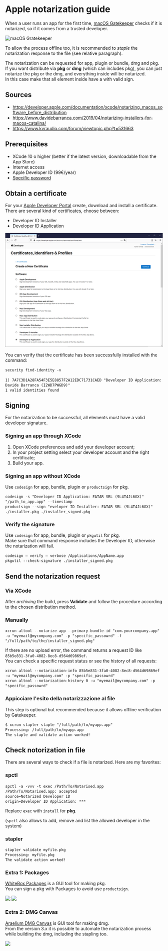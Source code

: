 # Apple notarization guide

When a user runs an app for the first time, [macOS Gatekeeper](https://support.apple.com/en-us/HT202491) checks if it is notarized, so if it comes from a trusted developer.

![macOS Gratekeeper](https://support.apple.com/library/content/dam/edam/applecare/images/en_US/macos/Mojave/macos-mojave-notarized-app-alert-dark.jpg)

To allow the process offline too, it is recommended to *staple* the notarization response to the file (see relative paragraph).

The notarization can be requested for app, plugin or bundle, dmg and pkg.  
If you want distribute via **pkg** or **dmg** (which can includes pkg), you can just notarize the pkg or the dmg, and everything inside will be notarized.  
In this case make that all element inside have a with valid sign.

## Sources

- https://developer.apple.com/documentation/xcode/notarizing_macos_software_before_distribution
- https://www.davidebarranca.com/2019/04/notarizing-installers-for-macos-catalina/
- https://www.kvraudio.com/forum/viewtopic.php?t=531663

## Prerequisites

- XCode 10 o higher (better if the latest version, downloadable from the App Store)
- Internet access
- Apple Developer ID (99€/year)
- [Specific password](https://support.apple.com/it-it/HT204397)

## Obtain a certificate

For your [Apple Developer Portal](https://developer.apple.com/) create, download and install a certificate. There are several kind of certificates, choose between:
- Developer ID Installer
- Developer ID Application 

![Create a new certificate](create_certificate.png)

You can verify that the certificate has been successfully installed with the command:

    security find-identity -v
    
    1) 7A7C3D1A28FA54F3E5E8857F2A12EDC71731CAED "Developer ID Application: Davide Barranca (I2WD7PWGD9)"
    1 valid identities found

## Signing

For the notarization to be successful, all elements must have a valid developer signature.

### Signing an app through XCode

1. Open XCode preferences and add your developer account;
2. In your project setting select your developer account and the right certificate;
3. Build your app.

### Signing an app without XCode

Use `codesign` for app, bundle, plugin or `productsign` for pkg.

    codesign -s "Developer ID Application: FATAR SRL (9L4T4JL6GX)" "/path_to_app.app" --timestamp  
    productsign --sign "eveloper ID Installer: FATAR SRL (9L4T4JL6GX)" ./installer.pkg ./installer_signed.pkg

### Verify the signature

Use `codesign` for app, bundle, plugin or `pkgutil` for pkg.  
Make sure that command response includes the Developer ID, otherwise the notarization will fail.

    codesign — verify — verbose /Applications/AppName.app  
    pkgutil --check-signature ./installer_signed.pkg

## Send the notarization request

### Via XCode

After *archiving* the build, press **Validate** and follow the procedure according to the chosen distribution method.

### Manually

    xcrun altool --notarize-app --primary-bundle-id "com.yourcompany.app" -u "myemail@mycompany.com" -p "specific_passowrd" -f "/full/path/to/the/installer_signed.pkg"

If there are no upload error, the command returns a request ID like `85b5e831-3fa0-4082-8ec8-d564d69869ef`.  
You can check a specific request status or see the history of all requests:

    xcrun altool --notarization-info 85b5e831-3fa0-4082-8ec8-d564d69869ef -u "myemail@mycompany.com" -p "specific_passowrd"  
    xcrun altool --notarization-history 0 -u "myemail@mycompany.com" -p "specific_passowrd"

### Appicciare l'esito della notarizzazione al file

This step is optional but recommended because it allows offline verification by Gatekeeper.

    $ xcrun stapler staple "/full/path/to/myapp.app"
    Processing: /full/path/to/myapp.app
    The staple and validate action worked!

## Check notorization in file

There are several ways to check if a file is notarized. Here are my favorites:

### spctl

    spctl -a -vvv -t exec /Path/To/Notarised.app  
    /Path/To/Notarised.app: accepted  
    source=Notarized Developer ID  
    origin=Developer ID Application: ***

Replace `exec` with `install` for **pkg**.

(`spctl` also allows to add, remove and list the allowed developer in the system)

### stapler

    stapler validate myfile.pkg  
    Processing: myfile.pkg  
    The validate action worked!

### Extra 1: Packages

[WhiteBox Packages](http://s.sudre.free.fr/Software/Packages/about.htmls) is a GUI tool for making pkg.  
You can sign a pkg with Packages to avoid use `productsign`.

![](https://i.imgur.com/xyvfSyK.png)
![](https://i.imgur.com/aEkKzOK.png)

### Extra 2: DMG Canvas

[Araelium DMG Canvas](https://www.araelium.com/dmgcanvas) is GUI tool for making dmg.  
From the version 3.x it is possible to automate the notarization process while building the dmg, including the stapling too.

![](https://www.davidebarranca.com/wp-content/uploads/2019/05/DMGCanvas.jpg)
